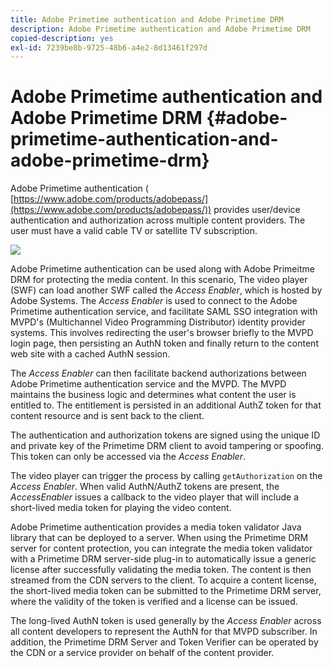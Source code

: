 ```yaml
---
title: Adobe Primetime authentication and Adobe Primetime DRM
description: Adobe Primetime authentication and Adobe Primetime DRM
copied-description: yes
exl-id: 7239be8b-9725-48b6-a4e2-8d13461f297d
---
```

# Adobe Primetime authentication and Adobe Primetime DRM {#adobe-primetime-authentication-and-adobe-primetime-drm}

Adobe Primetime authentication ( [https://www.adobe.com/products/adobepass/](https://www.adobe.com/products/adobepass/)) provides user/device authentication and authorization across multiple content providers. The user must have a valid cable TV or satellite TV subscription. 

<!--<a id="fig_cln_bc2_44"></a>-->

![](assets/AdobePass_web.png)

Adobe Primetime authentication can be used along with Adobe Primeitme DRM for protecting the media content. In this scenario, The video player (SWF) can load another SWF called the *Access Enabler*, which is hosted by Adobe Systems. The *Access Enabler* is used to connect to the Adobe Primetime authentication service, and facilitate SAML SSO integration with MVPD's (Multichannel Video Programming Distributor) identity provider systems. This involves redirecting the user's browser briefly to the MVPD login page, then persisting an AuthN token and finally return to the content web site with a cached AuthN session.

The *Access Enabler* can then facilitate backend authorizations between Adobe Primetime authentication service and the MVPD. The MVPD maintains the business logic and determines what content the user is entitled to. The entitlement is persisted in an additional AuthZ token for that content resource and is sent back to the client.

The authentication and authorization tokens are signed using the unique ID and private key of the Primetime DRM client to avoid tampering or spoofing. This token can only be accessed via the *Access Enabler*.

The video player can trigger the process by calling `getAuthorization` on the *Access Enabler*. When valid AuthN/AuthZ tokens are present, the *AccessEnabler* issues a callback to the video player that will include a short-lived media token for playing the video content.

Adobe Primetime authentication provides a media token validator Java library that can be deployed to a server. When using the Primetime DRM server for content protection, you can integrate the media token validator with a Primetime DRM server-side plug-in to automatically issue a generic license after successfully validating the media token. The content is then streamed from the CDN servers to the client. To acquire a content license, the short-lived media token can be submitted to the Primetime DRM server, where the validity of the token is verified and a license can be issued.

The long-lived AuthN token is used generally by the *Access Enabler* across all content developers to represent the AuthN for that MVPD subscriber. In addition, the Primetime DRM Server and Token Verifier can be operated by the CDN or a service provider on behalf of the content provider.
